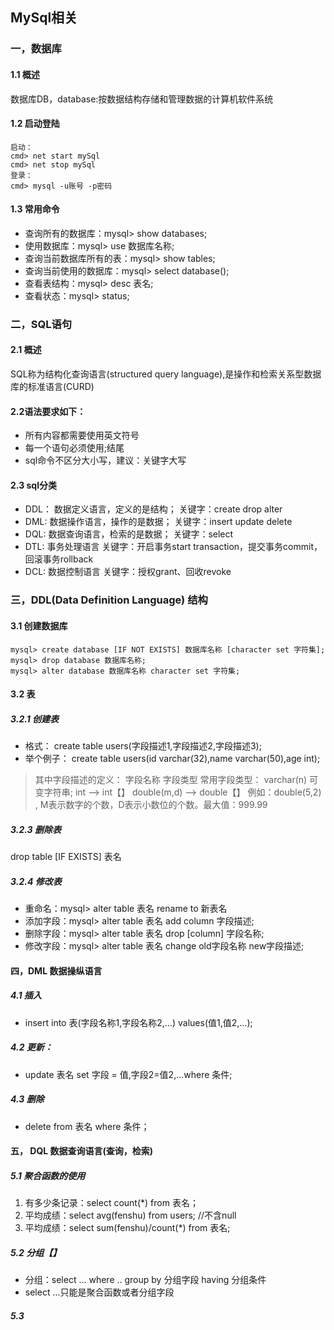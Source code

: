 ## MySql相关

### 一，数据库
#### 1.1 概述
数据库DB，database:按数据结构存储和管理数据的计算机软件系统
#### 1.2 启动登陆
    启动：
    cmd> net start mySql
    cmd> net stop mySql
    登录：
    cmd> mysql -u账号 -p密码
#### 1.3 常用命令
- 查询所有的数据库：mysql> show databases;
- 使用数据库：mysql> use 数据库名称;
- 查询当前数据库所有的表：mysql> show tables;
- 查询当前使用的数据库：mysql> select database();
- 查看表结构：mysql> desc 表名;
- 查看状态：mysql> status;


### 二，SQL语句
#### 2.1 概述
SQL称为结构化查询语言(structured query language),是操作和检索关系型数据库的标准语言(CURD)

#### 2.2语法要求如下：
* 所有内容都需要使用英文符号
* 每一个语句必须使用;结尾
* sql命令不区分大小写，建议：关键字大写

#### 2.3 sql分类
- DDL： 数据定义语言，定义的是结构； 关键字：create  drop   alter
- DML:  数据操作语言，操作的是数据； 关键字：insert  update  delete
- DQL:  数据查询语言，检索的是数据； 关键字：select
- DTL:  事务处理语言                关键字：开启事务start transaction，提交事务commit，回滚事务rollback
- DCL:  数据控制语言                关键字：授权grant、回收revoke


### 三，DDL(Data Definition Language)  结构
#### 3.1 创建数据库

    mysql> create database [IF NOT EXISTS] 数据库名称 [character set 字符集];
    mysql> drop database 数据库名称;
    mysql> alter database 数据库名称 character set 字符集;

#### 3.2 表
##### 3.2.1 创建表
- 格式： create table users(字段描述1,字段描述2,字段描述3);
- 举个例子： create table users(id varchar(32),name varchar(50),age int);
> 其中字段描述的定义： 字段名称 字段类型
> 常用字段类型：
varchar(n)  可变字符串;
int			  --> int【】
double(m,d)	--> double【】  例如：double(5,2) , M表示数字的个数，D表示小数位的个数。最大值：999.99

##### 3.2.3 删除表
drop table [IF EXISTS] 表名
##### 3.2.4 修改表
* 重命名：mysql> alter table 表名 rename to 新表名
* 添加字段：mysql> alter table 表名 add column 字段描述;
* 删除字段：mysql> alter table 表名 drop [column] 字段名称;
* 修改字段：mysql> alter table 表名 change old字段名称 new字段描述;

#### 四，DML 数据操纵语言
##### 4.1 插入
- insert into 表(字段名称1,字段名称2,...) values(值1,值2,...);
##### 4.2 更新：
- update 表名 set 字段 = 值,字段2=值2,...where 条件;
##### 4.3 删除
- delete from 表名 where 条件；

#### 五， DQL 数据查询语言(查询，检索)
##### 5.1 聚合函数的使用

  1. 有多少条记录：select count(*) from 表名；
  2. 平均成绩：select avg(fenshu) from users; //不含null
  3. 平均成绩：select sum(fenshu)/count(*) from 表名;

##### 5.2 分组【】
- 分组：select ... where .. group by 分组字段 having 分组条件
- select ...只能是聚合函数或者分组字段

##### 5.3
